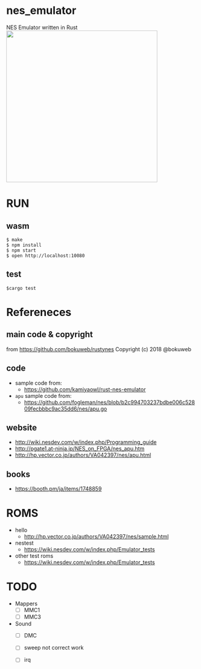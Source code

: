 # nes_emulator
NES Emulator written in Rust  
<img src="https://user-images.githubusercontent.com/22634362/77064099-2d51f680-6a22-11ea-801d-fb1feee6ad46.gif" width="400">




# RUN
## wasm
```
$ make
$ npm install
$ npm start
$ open http://localhost:10080
```

## test
```
$cargo test
```

# Refereneces
## main code & copyright 
from https://github.com/bokuweb/rustynes
Copyright (c) 2018 @bokuweb
## code
- sample code from: 
  - https://github.com/kamiyaowl/rust-nes-emulator
- `apu` sample code from:
  - https://github.com/fogleman/nes/blob/b2c994703237bdbe006c52809fecbbbc9ac35dd6/nes/apu.go
  
## website
- http://wiki.nesdev.com/w/index.php/Programming_guide
- http://pgate1.at-ninja.jp/NES_on_FPGA/nes_apu.htm
- http://hp.vector.co.jp/authors/VA042397/nes/apu.html

## books
- https://booth.pm/ja/items/1748859


# ROMS
- hello
  - http://hp.vector.co.jp/authors/VA042397/nes/sample.html
- nestest
  - https://wiki.nesdev.com/w/index.php/Emulator_tests
- other test roms
  - https://wiki.nesdev.com/w/index.php/Emulator_tests
  
# TODO
- Mappers
  - [ ] MMC1
  - [ ] MMC3
- Sound
  - [ ] DMC
  - [ ] sweep not correct work
  - [ ] irq
  
  
